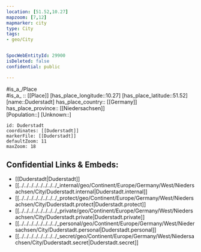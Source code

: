 ```yaml
---
location: [51.52,10.27] 
mapzoom: [7,12] 
mapmarker: city 
type: City
tags:
- geo/City


SpocWebEntityId: 29900
isDeleted: false
confidential: public

---
```

#is_a_/Place  
#is_a_ :: [[Place]] 
[has_place_longitude::10.27] 
[has_place_latitude::51.52] 
[name::Duderstadt] 
has_place_country:: [[Germany]]  
has_place_province:: [[Niedersachsen]]  
[Population::] 
[Unknown::] 


```leaflet
id: Duderstadt
coordinates: [[Duderstadt]] 
markerFile: [[Duderstadt]] 
defaultZoom: 11 
maxZoom: 18
```


## Confidential Links & Embeds: 
- [[Duderstadt|Duderstadt]]  
- [[../../../../../../../../_internal/geo/Continent/Europe/Germany/West/Niedersachsen/City/Duderstadt.internal|Duderstadt.internal]] 
- [[../../../../../../../../_protect/geo/Continent/Europe/Germany/West/Niedersachsen/City/Duderstadt.protect|Duderstadt.protect]] 
- [[../../../../../../../../_private/geo/Continent/Europe/Germany/West/Niedersachsen/City/Duderstadt.private|Duderstadt.private]] 
- [[../../../../../../../../_personal/geo/Continent/Europe/Germany/West/Niedersachsen/City/Duderstadt.personal|Duderstadt.personal]] 
- [[../../../../../../../../_secret/geo/Continent/Europe/Germany/West/Niedersachsen/City/Duderstadt.secret|Duderstadt.secret]] 
